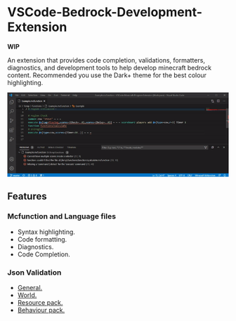 # VSCode-Bedrock-Development-Extension

**WIP**

An extension that provides code completion, validations, formatters, diagnostics, and development tools to help develop minecraft bedrock content.
Recommended you use the Dark+ theme for the best colour highlighting.

![overview](documentation/resources/overview.gif)

## Features

### Mcfunction and Language files
  - Syntax highlighting.
  - Code formatting.
  - Diagnostics.
  - Code Completion.

### Json Validation
  - [General.](./documentation/Json%20Validation.md#general)
  - [World.](./documentation/Json%20Validation.md#world)
  - [Resource pack.](./documentation/Json%20Validation.md#resource-packs)
  - [Behaviour pack.](./documentation/Json%20Validation.md#behaviour-packs)